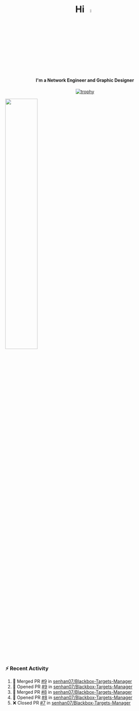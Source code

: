 <h1 align="center">Hi <img src="https://i.gifer.com/origin/e0/e08f73642d422d94483c0ca96f737ac2.webp" style="width: 5%;"></h1>
<h4 align="center">I'm a Network Engineer and Graphic Designer </h3>

<div align="center">
  
  [![trophy](https://github-profile-trophy.vercel.app/?username=senhan07&theme=gitdimmed&no-frame=true&no-bg=true&margin-w=15)](https://github.com/ryo-ma/github-profile-trophy)

</div>

<div align="left">
  <img src="https://github-readme-stats.vercel.app/api?username=senhan07&show_icons=true&show_icons=true&hide_border=true&show=reviews,prs_merged,prs_merged_percentage&custom_title=My%20Stats&theme=github_dark" width="45%">
</div>

<img src="https://user-images.githubusercontent.com/74038190/212284100-561aa473-3905-4a80-b561-0d28506553ee.gif" style="width: 9999px; height: 7px;">

### :zap: Recent Activity

<!--START_SECTION:activity-->
1. 🎉 Merged PR [#9](https://github.com/senhan07/Blackbox-Targets-Manager/pull/9) in [senhan07/Blackbox-Targets-Manager](https://github.com/senhan07/Blackbox-Targets-Manager)
2. 💪 Opened PR [#9](https://github.com/senhan07/Blackbox-Targets-Manager/pull/9) in [senhan07/Blackbox-Targets-Manager](https://github.com/senhan07/Blackbox-Targets-Manager)
3. 🎉 Merged PR [#8](https://github.com/senhan07/Blackbox-Targets-Manager/pull/8) in [senhan07/Blackbox-Targets-Manager](https://github.com/senhan07/Blackbox-Targets-Manager)
4. 💪 Opened PR [#8](https://github.com/senhan07/Blackbox-Targets-Manager/pull/8) in [senhan07/Blackbox-Targets-Manager](https://github.com/senhan07/Blackbox-Targets-Manager)
5. ❌ Closed PR [#7](https://github.com/senhan07/Blackbox-Targets-Manager/pull/7) in [senhan07/Blackbox-Targets-Manager](https://github.com/senhan07/Blackbox-Targets-Manager)
<!--END_SECTION:activity-->
